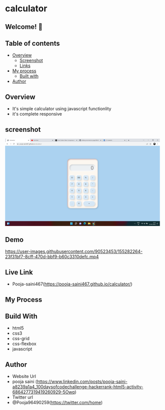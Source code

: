 # calculator

## Welcome! 👋

## Table of contents

- [Overview](#overview)
  - [Screenshot](#screenshot)
  - [Links](#links)
- [My process](#my-process)
  - [Built with](#built-with)
- [Author](#author)

## Overview
- It's simple calculator using javascript functionlity
- it's complete responsive 

## screenshot
<img src="https://github.com/Pooja-saini467/calculator/blob/main/image.png?raw=true">

## Demo

 https://user-images.githubusercontent.com/90523453/155282264-23f31bf7-8cff-470d-bbf9-b60c3310defc.mp4


## Live Link
- Pooja-saini467(https://pooja-saini467.github.io/calculator/)


## My Process
## Build With
- html5
- css3
- css-grid
- css-flexbox
- javascript

## Author
- Website Url
- pooja saini (https://www.linkedin.com/posts/pooja-saini-a8239a1a4_100daysofcodechallenge-hackerrank-html5-activity-6864277319419260929-5Owq)
- Twitter url
- @Pooja96490259(https://twitter.com/home)
